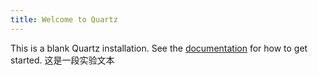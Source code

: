 ```yaml
---
title: Welcome to Quartz
---
```


This is a blank Quartz installation.
See the [documentation](https://quartz.jzhao.xyz) for how to get started.
这是一段实验文本